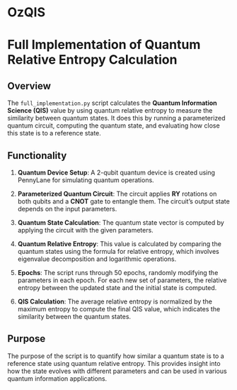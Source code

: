 # OzQIS

# Full Implementation of Quantum Relative Entropy Calculation

## Overview

The `full_implementation.py` script calculates the **Quantum Information Science (QIS)** value by using quantum relative entropy to measure the similarity between quantum states. It does this by running a parameterized quantum circuit, computing the quantum state, and evaluating how close this state is to a reference state.

## Functionality

1. **Quantum Device Setup**: A 2-qubit quantum device is created using PennyLane for simulating quantum operations.

2. **Parameterized Quantum Circuit**: The circuit applies **RY** rotations on both qubits and a **CNOT** gate to entangle them. The circuit’s output state depends on the input parameters.

3. **Quantum State Calculation**: The quantum state vector is computed by applying the circuit with the given parameters.

4. **Quantum Relative Entropy**: This value is calculated by comparing the quantum states using the formula for relative entropy, which involves eigenvalue decomposition and logarithmic operations.

5. **Epochs**: The script runs through 50 epochs, randomly modifying the parameters in each epoch. For each new set of parameters, the relative entropy between the updated state and the initial state is computed.

6. **QIS Calculation**: The average relative entropy is normalized by the maximum entropy to compute the final QIS value, which indicates the similarity between the quantum states.

## Purpose

The purpose of the script is to quantify how similar a quantum state is to a reference state using quantum relative entropy. This provides insight into how the state evolves with different parameters and can be used in various quantum information applications.

